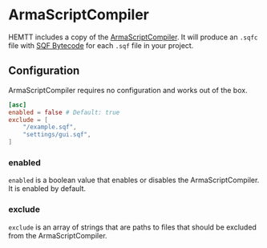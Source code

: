 # ArmaScriptCompiler

HEMTT includes a copy of the [ArmaScriptCompiler](https://github.com/dedmen/ArmaScriptCompiler). It will produce an `.sqfc` file with [SQF Bytecode](https://community.bistudio.com/wiki/SQF_Bytecode) for each `.sqf` file in your project.

## Configuration

ArmaScriptCompiler requires no configuration and works out of the box.

```toml
[asc]
enabled = false # Default: true
exclude = [
    "/example.sqf",
    "settings/gui.sqf",
]
```

### enabled

`enabled` is a boolean value that enables or disables the ArmaScriptCompiler. It is enabled by default.

### exclude

`exclude` is an array of strings that are paths to files that should be excluded from the ArmaScriptCompiler.
